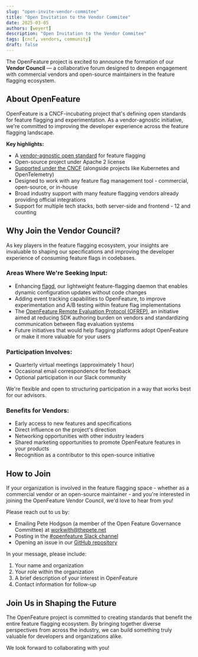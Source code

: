```yaml
---
slug: "open-invite-vendor-commitee"
title: "Open Invitation to the Vendor Commitee"
date: 2025-03-05
authors: [weyert]
description: "Open Invitation to the Vendor Commitee"
tags: [cncf, vendors, community]
draft: false
---
```


The OpenFeature project is excited to announce the formation of our **Vendor Council** — a collaborative forum designed to deepen engagement with commercial vendors and open-source maintainers in the feature flagging ecosystem.

<!--truncate-->

## About OpenFeature

OpenFeature is a CNCF-incubating project that's defining open standards for feature flagging and experimentation. As a vendor-agnostic initiative, we're committed to improving the developer experience across the feature flagging landscape.

**Key highlights:**

- A [vendor-agnostic open standard](https://github.com/open-feature/spec) for feature flagging
- Open-source project under Apache 2 license
- [Supported under the CNCF](https://www.cncf.io/projects/openfeature/) (alongside projects like Kubernetes and OpenTelemetry)
- Designed to work with any feature flag management tool - commercial, open-source, or in-house
- Broad industry support with many feature flagging vendors already providing official integrations
- Support for multiple tech stacks, both server-side and frontend - 12 and counting

## Why Join the Vendor Council?

As key players in the feature flagging ecosystem, your insights are invaluable to shaping our specifications and improving the developer experience of consuming feature flags in codebases.

### Areas Where We're Seeking Input:

- Enhancing [flagd](https://flagd.dev/), our lightweight feature-flagging daemon that enables dynamic configuration updates without code changes
- Adding event tracking capabilities to OpenFeature, to improve experimentation and A/B testing within feature flag implementations
- The [OpenFeature Remote Evaluation Protocol (OFREP)](https://github.com/open-feature/protocol), an initiative aimed at reducing SDK authoring burden on vendors and standardizing communication between flag evaluation systems
- Future initiatives that would help flagging platforms adopt OpenFeature or make it more valuable for your users

### Participation Involves:

- Quarterly virtual meetings (approximately 1 hour)
- Occasional email correspondence for feedback
- Optional participation in our Slack community

We're flexible and open to structuring participation in a way that works best for our advisors.

### Benefits for Vendors:

- Early access to new features and specifications
- Direct influence on the project's direction
- Networking opportunities with other industry leaders
- Shared marketing opportunities to promote OpenFeature features in your products
- Recognition as a contributor to this open-source initiative

## How to Join

If your organization is involved in the feature flagging space - whether as a commercial vendor or an open-source maintainer - and you're interested in joining the OpenFeature Vendor Council, we'd love to hear from you!

Please reach out to us by:

- Emailing Pete Hodgson (a member of the Open Feature Governance Committee) at [workwith@thepete.net](mailto:workwith@thepete.net)
- Posting in the [#openfeature Slack channel](https://openfeature.dev/community/#special-interest-groups)
- Opening an issue in our [GitHub repository](https://github.com/open-feature/community)

In your message, please include:
1. Your name and organization
2. Your role within the organization
3. A brief description of your interest in OpenFeature
4. Contact information for follow-up

## Join Us in Shaping the Future

The OpenFeature project is committed to creating standards that benefit the entire feature flagging ecosystem. By bringing together diverse perspectives from across the industry, we can build something truly valuable for developers and organizations alike.

We look forward to collaborating with you!